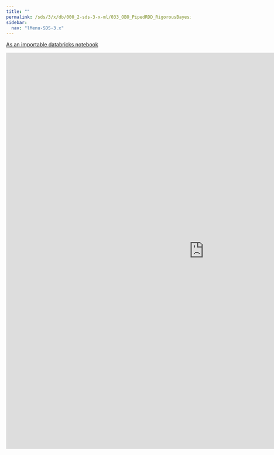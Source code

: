 ```yaml
---
title: ""
permalink: /sds/3/x/db/000_2-sds-3-x-ml/033_OBO_PipedRDD_RigorousBayesianABTesting/
sidebar:
  nav: "lMenu-SDS-3.x"
---
```


[As an importable databricks notebook](https://lamastex.github.io/scalable-data-science/sds/3/x/db/000_2-sds-3-x-ml/033_OBO_PipedRDD_RigorousBayesianABTesting.html)

<iframe src="https://lamastex.github.io/scalable-data-science/sds/3/x/db/000_2-sds-3-x-ml/033_OBO_PipedRDD_RigorousBayesianABTesting.html" width="1080" height="1080" frameborder="0"></iframe>
